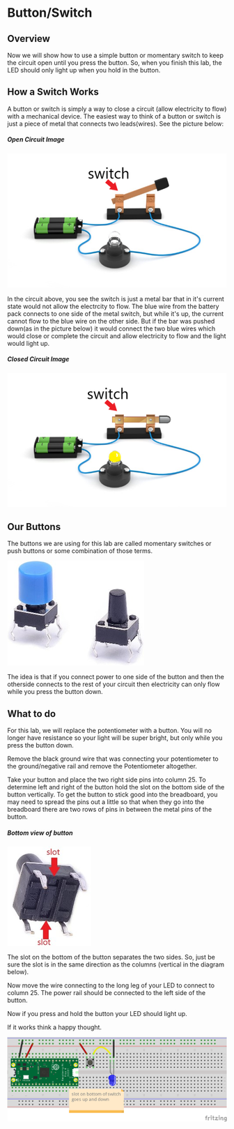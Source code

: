 # Button/Switch

## Overview

Now we will show how to use a simple button or momentary switch to keep the circuit open until you press the button.  So, when you finish this lab, the LED should only light up when you hold in the button.

## How a Switch Works

A button or switch is simply a way to close a circuit (allow electricity to flow) with a mechanical device.  The easiest way to think of a button or switch is just a piece of metal that connects two leads(wires).  See the picture below:

##### Open Circuit Image
![Switch Circuit Off](/images/switch_circuit.png)

In the circuit above, you see the switch is just a metal bar that in it's current state would not allow the electrcity to flow.  The blue wire from the battery pack connects to one side of the metal switch, but while it's up, the current cannot flow to the blue wire on the other side. But if the bar was pushed down(as in the picture below) it would connect the two blue wires which would close or complete the circuit and allow electricity to flow and the light would light up.
##### Closed Circuit Image
![Switch Circuit On](/images/switch_circuit_on.png)

## Our Buttons

The buttons we are using for this lab are called momentary switches or push buttons or some combination of those terms.

![Button image](/images/button.jpg)

The idea is that if you connect power to one side of the button and then the otherside connects to the rest of your circuit then electricity can only flow while you press the button down.


 ## What to do

For this lab, we will replace the potentiometer with a button.  You will no longer have resistance so your light will be super bright, but only while you press the button down.  

Remove the black ground wire that was connecting your potentiometer to the ground/negative rail and remove the Potentiometer altogether.

Take your button and place the two right side pins into column 25.  To determine left and right of the button hold the slot on the bottom side of the button vertically.  To get the button to stick good into the breadboard, you may need to spread the pins out a little so that when they go into the breadboard there are two rows of pins in between the metal pins of the button.

##### Bottom view of button
![Button Slot](/images/button_bottom.jpg)

The slot on the bottom of the button separates the two sides.  So, just be sure the slot is in the same direction as the columns (vertical in the diagram below).

Now move the wire connecting to the long leg of your LED to connect to column 25.  The power rail should be connected to the left side of the button.

Now if you press and hold the button your LED should light up.

If it works think a happy thought.


![Button Circuit Diagram](/images/5_button_bb.png)
